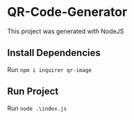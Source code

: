 # QR-Code-Generator

This project was generated with NodeJS

## Install Dependencies
Run `npm i inquirer qr-image`

## Run Project
Run `node .\index.js`